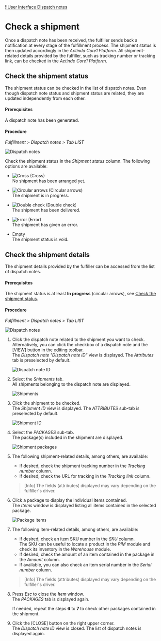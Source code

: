 [!!User Interface Dispatch notes](../UserInterface/01a_List.md)


# Check a shipment

Once a dispatch note has been received, the fulfiller sends back a notification at every stage of the fulfillment process. The shipment status is then updated accordingly in the *Actindo Core1 Platform*. All shipment-related details provided by the fulfiller, such as tracking number or tracking link, can be checked in the *Actindo Core1 Platform*.  


## Check the shipment status

The shipment status can be checked in the list of dispatch notes. Even though dispatch note status and shipment status are related, they are updated independently from each other.

#### Prerequisites

A dispatch note has been generated. 

#### Procedure

*Fulfillment > Dispatch notes > Tab LIST*

![Dispatch notes](../../Assets/Screenshots/Fulfillment/DispatchNotes/DispatchNotes.png "[Dispatch notes]")

Check the shipment status in the *Shipment status* column. The following options are available:
  - ![Cross](../../Assets/Icons/Cross02.png "[Cross]") (Cross)   
    No shipment has been arranged yet.  

  - ![Circular arrows](../../Assets/Icons/CircularArrows.png "[Circular arrows]") (Circular arrows)   
    The shipment is in progress.  

  - ![Double check](../../Assets/Icons/DoubleCheck.png "[Double check]") (Double check)    
  	The shipment has been delivered.

  - ![Error](../../Assets/Icons/Warning02.png "[Error]") (Error)    
    The shipment has given an error.

  - Empty  
    The shipment status is void.

[comment]: <> (Kann man sonst was tun? Evtl. alle Unterkapitel als Schritte in einem Procedure)


## Check the shipment details

The shipment details provided by the fulfiller can be accessed from the list of dispatch notes. 

#### Prerequisites

The shipment status is at least **In progress** (circular arrows), see [Check the shipment status](#check-the-shipment-status).

#### Procedure

*Fulfillment > Dispatch notes > Tab LIST*

![Dispatch notes](../../Assets/Screenshots/Fulfillment/DispatchNotes/DispatchNotes.png "[Dispatch notes]")

1. Click the dispatch note related to the shipment you want to check. Alternatively, you can click the checkbox of a dispatch note and the [VIEW] button in the editing toolbar.  
    The *Dispatch note "Dispatch note ID"* view is displayed. The *Attributes* tab is preselected by default.

    ![Dispatch note ID](../../Assets/Screenshots/Fulfillment/DispatchNotes/DispatchNoteAttributes.png "[Dispatch note ID]")

2. Select the *Shipments* tab.  
    All shipments belonging to the dispatch note are displayed.

    ![Shipments](../../Assets/Screenshots/Fulfillment/DispatchNotes/DispatchNoteShipments.png "[Shipments]")

3. Click the shipment to be checked.  
    The *Shipment ID* view is displayed. The *ATTRIBUTES* sub-tab is preselected by default.

    ![Shipment ID](../../Assets/Screenshots/Fulfillment/DispatchNotes/ShipmentsAttributesAttributes.png "[Shipment ID]")

4. Select the *PACKAGES* sub-tab.  
    The package(s) included in the shipment are displayed. 

    ![Shipment packages](../../Assets/Screenshots/Fulfillment/DispatchNotes/ShipmentsPackages.png "[Shipment packages]")

5. The following shipment-related details, among others, are available:   
    - If desired, check the shipment tracking number in the *Tracking number* column.
    - If desired, check the URL for tracking in the *Tracking link* column.  

    > [Info] The fields (attributes) displayed may vary depending on the fulfiller's driver.  
    
6. Click a package to display the individual items contained.  
    The *Items* window is displayed listing all items contained in the selected package.  
  
   ![Package items](../../Assets/Screenshots/Fulfillment/DispatchNotes/Items.png "[Package items]")

7. The following item-related details, among others, are available: 
    - If desired, check an item SKU number in the *SKU* column.  
      The SKU can be useful to locate a product in the *PIM* module and check its inventory in the *Warehouse* module.
    - If desired, check the amount of an item contained in the package in the *Amount* column.
    - If available, you can also check an item serial number in the *Serial number* column.

    > [Info] The fields (attributes) displayed may vary depending on the fulfiller's driver.  

8. Press *Esc* to close the *Item* window.  
  The *PACKAGES* tab is displayed again.

    If needed, repeat the steps **6** to **7** to check other packages contained in the shipment. 

[comment]: <> (Kein CLOSE oder CANCEL button in Items Fenster. Bug?)

9. Click the [CLOSE] button on the right upper corner.  
    The *Dispatch note ID* view is closed. The list of dispatch notes is displayed again.
